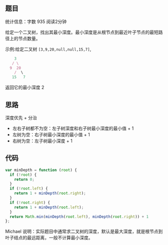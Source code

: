 ## 题目

统计信息：字数 935  阅读2分钟


给定一个二叉树，找出其最小深度。最小深度是从根节点到最近叶子节点的最短路径上的节点数量。

示例:给定二叉树 `[3,9,20,null,null,15,7]`,

```js
    3
   / \
  9  20
    /  \
   15   7
```

返回它的最小深度  2

## 思路

深度优先 + 分治
- 左右子树都不为空：左子树深度和右子树最小深度的最小值 + 1
- 左树为空：右子树最小深度的最小值 + 1
- 右树为空：左子树最小深度 + 1

## 代码

```js
var minDepth = function (root) {
  if (!root) {
    return 0;
  }
  if (!root.left) {
    return 1 + minDepth(root.right);
  }
  if (!root.right) {
    return 1 + minDepth(root.left);
  }
  return Math.min(minDepth(root.left), minDepth(root.right)) + 1
};
```

Michael 说明：实际题目中通常求二叉树的深度，默认是最大深度，就是根节点到叶子结点的最远距离，一般不计算最小深度。